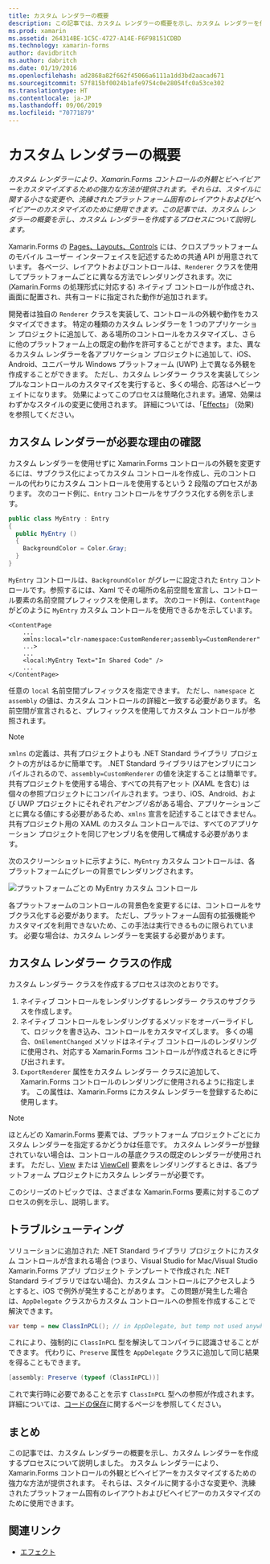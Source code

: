```yaml
---
title: カスタム レンダラーの概要
description: この記事では、カスタム レンダラーの概要を示し、カスタム レンダラーを作成するプロセスについて説明します。
ms.prod: xamarin
ms.assetid: 264314BE-1C5C-4727-A14E-F6F98151CDBD
ms.technology: xamarin-forms
author: davidbritch
ms.author: dabritch
ms.date: 01/19/2016
ms.openlocfilehash: ad2868a82f662f45066a6111a1dd3bd2aacad671
ms.sourcegitcommit: 57f815bf0024b1afe9754c0e28054fc0a53ce302
ms.translationtype: HT
ms.contentlocale: ja-JP
ms.lasthandoff: 09/06/2019
ms.locfileid: "70771879"
---
```

# <a name="introduction-to-custom-renderers"></a>カスタム レンダラーの概要

_カスタム レンダラーにより、Xamarin.Forms コントロールの外観とビヘイビアーをカスタマイズするための強力な方法が提供されます。それらは、スタイルに関する小さな変更や、洗練されたプラットフォーム固有のレイアウトおよびビヘイビアーのカスタマイズのために使用できます。この記事では、カスタム レンダラーの概要を示し、カスタム レンダラーを作成するプロセスについて説明します。_

Xamarin.Forms の [Pages、Layouts、Controls](~/xamarin-forms/user-interface/controls/index.md) には、クロスプラットフォームのモバイル ユーザー インターフェイスを記述するための共通 API が用意されています。 各ページ、レイアウトおよびコントロールは、`Renderer` クラスを使用してプラットフォームごとに異なる方法でレンダリングされます。次に (Xamarin.Forms の処理形式に対応する) ネイティブ コントロールが作成され、画面に配置され、共有コードに指定された動作が追加されます。

開発者は独自の `Renderer` クラスを実装して、コントロールの外観や動作をカスタマイズできます。 特定の種類のカスタム レンダラーを 1 つのアプリケーション プロジェクトに追加して、ある場所のコントロールをカスタマイズし、さらに他のプラットフォーム上の既定の動作を許可することができます。また、異なるカスタム レンダラーを各アプリケーション プロジェクトに追加して、iOS、Android、ユニバーサル Windows プラットフォーム (UWP) 上で異なる外観を作成することができます。 ただし、カスタム レンダラー クラスを実装してシンプルなコントロールのカスタマイズを実行すると、多くの場合、応答はヘビーウェイトになります。 効果によってこのプロセスは簡略化されます。通常、効果はわずかなスタイルの変更に使用されます。 詳細については、「[Effects](~/xamarin-forms/app-fundamentals/effects/index.md)」 (効果) を参照してください。

## <a name="examining-why-custom-renderers-are-necessary"></a>カスタム レンダラーが必要な理由の確認

カスタム レンダラーを使用せずに Xamarin.Forms コントロールの外観を変更するには、サブクラス化によってカスタム コントロールを作成し、元のコントロールの代わりにカスタム コントロールを使用するという 2 段階のプロセスがあります。 次のコード例に、`Entry` コントロールをサブクラス化する例を示します。

```csharp
public class MyEntry : Entry
{
  public MyEntry ()
  {
    BackgroundColor = Color.Gray;
  }
}
```

`MyEntry` コントロールは、`BackgroundColor` がグレーに設定された `Entry` コントロールです。参照するには、Xaml でその場所の名前空間を宣言し、コントロール要素の名前空間プレフィックスを使用します。 次のコード例は、`ContentPage` がどのように `MyEntry` カスタム コントロールを使用できるかを示しています。

```xaml
<ContentPage
    ...
    xmlns:local="clr-namespace:CustomRenderer;assembly=CustomRenderer"
    ...>
    ...
    <local:MyEntry Text="In Shared Code" />
    ...
</ContentPage>
```

任意の `local` 名前空間プレフィックスを指定できます。 ただし、`namespace` と `assembly` の値は、カスタム コントロールの詳細と一致する必要があります。 名前空間が宣言されると、プレフィックスを使用してカスタム コントロールが参照されます。

> [!NOTE]
> `xmlns` の定義は、共有プロジェクトよりも .NET Standard ライブラリ プロジェクトの方がはるかに簡単です。 .NET Standard ライブラリはアセンブリにコンパイルされるので、`assembly=CustomRenderer` の値を決定することは簡単です。 共有プロジェクトを使用する場合、すべての共有アセット (XAML を含む) は個々の参照プロジェクトにコンパイルされます。つまり、iOS、Android、および UWP プロジェクトにそれぞれ*アセンブリ名*がある場合、アプリケーションごとに異なる値にする必要があるため、`xmlns` 宣言を記述することはできません。 共有プロジェクト用の XAML のカスタム コントロールでは、すべてのアプリケーション プロジェクトを同じアセンブリ名を使用して構成する必要があります。

次のスクリーンショットに示すように、`MyEntry` カスタム コントロールは、各プラットフォームにグレーの背景でレンダリングされます。

![](introduction-images/screenshots.png "プラットフォームごとの MyEntry カスタム コントロール")

各プラットフォームのコントロールの背景色を変更するには、コントロールをサブクラス化する必要があります。 ただし、プラットフォーム固有の拡張機能やカスタマイズを利用できないため、この手法は実行できるものに限られています。 必要な場合は、カスタム レンダラーを実装する必要があります。

## <a name="creating-a-custom-renderer-class"></a>カスタム レンダラー クラスの作成

カスタム レンダラー クラスを作成するプロセスは次のとおりです。

1. ネイティブ コントロールをレンダリングするレンダラー クラスのサブクラスを作成します。
1. ネイティブ コントロールをレンダリングするメソッドをオーバーライドして、ロジックを書き込み、コントロールをカスタマイズします。 多くの場合、`OnElementChanged` メソッドはネイティブ コントロールのレンダリングに使用され、対応する Xamarin.Forms コントロールが作成されるときに呼び出されます。
1. `ExportRenderer` 属性をカスタム レンダラー クラスに追加して、Xamarin.Forms コントロールのレンダリングに使用されるように指定します。 この属性は、Xamarin.Forms にカスタム レンダラーを登録するために使用します。

> [!NOTE]
> ほとんどの Xamarin.Forms 要素では、プラットフォーム プロジェクトごとにカスタム レンダラーを指定するかどうかは任意です。 カスタム レンダラーが登録されていない場合は、コントロールの基底クラスの既定のレンダラーが使用されます。 ただし、[View](xref:Xamarin.Forms.View) または [ViewCell](xref:Xamarin.Forms.ViewCell) 要素をレンダリングするときは、各プラットフォーム プロジェクトにカスタム レンダラーが必要です。

このシリーズのトピックでは、さまざまな Xamarin.Forms 要素に対するこのプロセスの例を示し、説明します。

## <a name="troubleshooting"></a>トラブルシューティング

ソリューションに追加された .NET Standard ライブラリ プロジェクトにカスタム コントロールが含まれる場合 (つまり、Visual Studio for Mac/Visual Studio Xamarin.Forms アプリ プロジェクト テンプレートで作成された .NET Standard ライブラリではない場合)、カスタム コントロールにアクセスしようとすると、iOS で例外が発生することがあります。 この問題が発生した場合は、`AppDelegate` クラスからカスタム コントロールへの参照を作成することで解決できます。

```csharp
var temp = new ClassInPCL(); // in AppDelegate, but temp not used anywhere
```

これにより、強制的に `ClassInPCL` 型を解決してコンパイラに認識させることができます。 代わりに、`Preserve` 属性を `AppDelegate` クラスに追加して同じ結果を得ることもできます。

```csharp
[assembly: Preserve (typeof (ClassInPCL))]
```

これで実行時に必要であることを示す `ClassInPCL` 型への参照が作成されます。 詳細については、[コードの保存](~/ios/deploy-test/linker.md)に関するページを参照してください。

## <a name="summary"></a>まとめ

この記事では、カスタム レンダラーの概要を示し、カスタム レンダラーを作成するプロセスについて説明しました。 カスタム レンダラーにより、Xamarin.Forms コントロールの外観とビヘイビアーをカスタマイズするための強力な方法が提供されます。 それらは、スタイルに関する小さな変更や、洗練されたプラットフォーム固有のレイアウトおよびビヘイビアーのカスタマイズのために使用できます。

## <a name="related-links"></a>関連リンク

- [エフェクト](~/xamarin-forms/app-fundamentals/effects/index.md)

